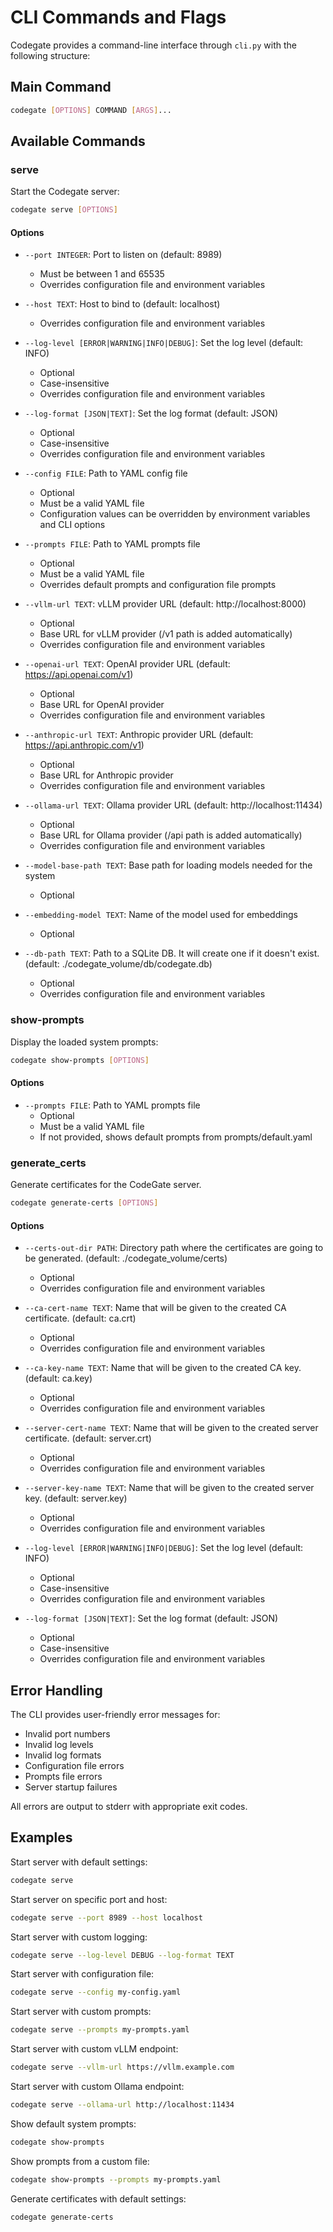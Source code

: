 # CLI Commands and Flags

Codegate provides a command-line interface through `cli.py` with the following
structure:

## Main Command

```bash
codegate [OPTIONS] COMMAND [ARGS]...
```

## Available Commands

### serve

Start the Codegate server:

```bash
codegate serve [OPTIONS]
```

#### Options

- `--port INTEGER`: Port to listen on (default: 8989)
  - Must be between 1 and 65535
  - Overrides configuration file and environment variables
  
- `--host TEXT`: Host to bind to (default: localhost)
  - Overrides configuration file and environment variables
  
- `--log-level [ERROR|WARNING|INFO|DEBUG]`: Set the log level (default: INFO)
  - Optional
  - Case-insensitive
  - Overrides configuration file and environment variables
  
- `--log-format [JSON|TEXT]`: Set the log format (default: JSON)
  - Optional
  - Case-insensitive
  - Overrides configuration file and environment variables
  
- `--config FILE`: Path to YAML config file
  - Optional
  - Must be a valid YAML file
  - Configuration values can be overridden by environment variables and CLI options

- `--prompts FILE`: Path to YAML prompts file
  - Optional
  - Must be a valid YAML file
  - Overrides default prompts and configuration file prompts

- `--vllm-url TEXT`: vLLM provider URL (default: http://localhost:8000)
  - Optional
  - Base URL for vLLM provider (/v1 path is added automatically)
  - Overrides configuration file and environment variables

- `--openai-url TEXT`: OpenAI provider URL (default: https://api.openai.com/v1)
  - Optional
  - Base URL for OpenAI provider
  - Overrides configuration file and environment variables

- `--anthropic-url TEXT`: Anthropic provider URL (default: https://api.anthropic.com/v1)
  - Optional
  - Base URL for Anthropic provider
  - Overrides configuration file and environment variables

- `--ollama-url TEXT`: Ollama provider URL (default: http://localhost:11434)
  - Optional
  - Base URL for Ollama provider (/api path is added automatically)
  - Overrides configuration file and environment variables

- `--model-base-path TEXT`: Base path for loading models needed for the system
  - Optional

- `--embedding-model TEXT`: Name of the model used for embeddings
  - Optional

- `--db-path TEXT`: Path to a SQLite DB. It will create one if it doesn't exist. (default: ./codegate_volume/db/codegate.db)
  - Optional
  - Overrides configuration file and environment variables

### show-prompts

Display the loaded system prompts:

```bash
codegate show-prompts [OPTIONS]
```

#### Options

- `--prompts FILE`: Path to YAML prompts file
  - Optional
  - Must be a valid YAML file
  - If not provided, shows default prompts from prompts/default.yaml

### generate_certs

Generate certificates for the CodeGate server.

```bash
codegate generate-certs [OPTIONS]
```

#### Options

- `--certs-out-dir PATH`: Directory path where the certificates are going to be generated. (default: ./codegate_volume/certs)
  - Optional
  - Overrides configuration file and environment variables

- `--ca-cert-name TEXT`: Name that will be given to the created CA certificate. (default: ca.crt)
  - Optional
  - Overrides configuration file and environment variables

- `--ca-key-name TEXT`: Name that will be given to the created CA key. (default: ca.key)
  - Optional
  - Overrides configuration file and environment variables

- `--server-cert-name TEXT`: Name that will be given to the created server certificate. (default: server.crt)
  - Optional
  - Overrides configuration file and environment variables

- `--server-key-name TEXT`: Name that will be given to the created server key. (default: server.key)
  - Optional
  - Overrides configuration file and environment variables

- `--log-level [ERROR|WARNING|INFO|DEBUG]`: Set the log level (default: INFO)
  - Optional
  - Case-insensitive
  - Overrides configuration file and environment variables
  
- `--log-format [JSON|TEXT]`: Set the log format (default: JSON)
  - Optional
  - Case-insensitive
  - Overrides configuration file and environment variables

## Error Handling

The CLI provides user-friendly error messages for:
- Invalid port numbers
- Invalid log levels
- Invalid log formats
- Configuration file errors
- Prompts file errors
- Server startup failures

All errors are output to stderr with appropriate exit codes.

## Examples

Start server with default settings:
```bash
codegate serve
```

Start server on specific port and host:
```bash
codegate serve --port 8989 --host localhost
```

Start server with custom logging:
```bash
codegate serve --log-level DEBUG --log-format TEXT
```

Start server with configuration file:
```bash
codegate serve --config my-config.yaml
```

Start server with custom prompts:
```bash
codegate serve --prompts my-prompts.yaml
```

Start server with custom vLLM endpoint:
```bash
codegate serve --vllm-url https://vllm.example.com
```

Start server with custom Ollama endpoint:
```bash
codegate serve --ollama-url http://localhost:11434
```

Show default system prompts:
```bash
codegate show-prompts
```

Show prompts from a custom file:
```bash
codegate show-prompts --prompts my-prompts.yaml
```

Generate certificates with default settings:
```bash
codegate generate-certs
```